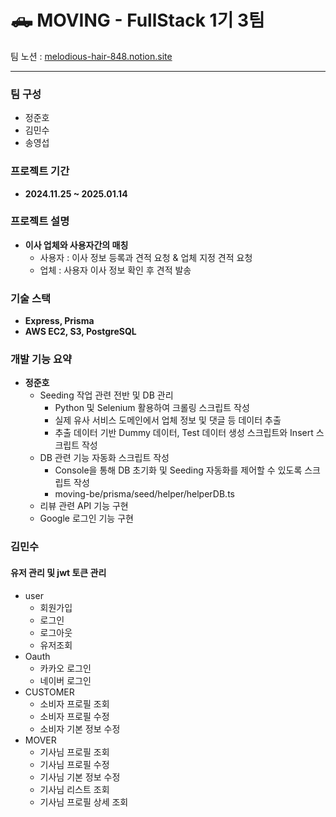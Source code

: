 # 🛻 MOVING - **FullStack 1기 3팀**

팀 노션 : [melodious-hair-848.notion.site](https://melodious-hair-848.notion.site/) 

---

### **팀 구성**

- 정준호
- 김민수
- 송영섭

### **프로젝트 기간**

- **2024.11.25 ~ 2025.01.14**

### **프로젝트 설명**

- **이사 업체와 사용자간의 매칭**
  - 사용자 : 이사 정보 등록과 견적 요청 & 업체 지정 견적 요청
  - 업체 : 사용자 이사 정보 확인 후 견적 발송

### **기술 스택**
- **Express, Prisma**
- **AWS EC2, S3, PostgreSQL**

### 개발 기능 요약

- **정준호**
  - Seeding 작업 관련 전반 및 DB 관리
    - Python 및 Selenium 활용하여 크롤링 스크립트 작성
    - 실제 유사 서비스 도메인에서 업체 정보 및 댓글 등 데이터 추출
    - 추출 데이터 기반 Dummy 데이터, Test 데이터 생성 스크립트와 Insert 스크립트 작성
  - DB 관련 기능 자동화 스크립트 작성
    - Console을 통해 DB 초기화 및 Seeding 자동화를 제어할 수 있도록 스크립트 작성
    - moving-be/prisma/seed/helper/helperDB.ts
  - 리뷰 관련 API 기능 구현
  - Google 로그인 기능 구현
 

### **김민수**
#### 유저 관리 및 jwt 토큰 관리
  - user
    - 회원가입
    - 로그인
    - 로그아웃
    - 유저조회
  - Oauth
    - 카카오 로그인
    - 네이버 로그인
  - CUSTOMER
    - 소비자 프로필 조회
    - 소비자 프로필 수정
    - 소비자 기본 정보 수정
  - MOVER
    - 기사님 프로필 조회
    - 기사님 프로필 수정
    - 기사님 기본 정보 수정
    - 기사님 리스트 조회
    - 기사님 프로필 상세 조회
